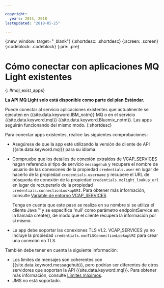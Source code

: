 ```yaml
---

copyright:
  years: 2015, 2018
lastupdated: "2018-05-25"

---
```


{:new_window: target="_blank"}
{:shortdesc: .shortdesc}
{:screen: .screen}
{:codeblock: .codeblock}
{:pre: .pre}

# Cómo conectar con aplicaciones MQ Light existentes
{: #mql_exist_apps}

**La API MQ Light solo está disponible como parte del plan Estándar.**
<br/>

Puede conectar al servicio aplicaciones existentes que actualmente se ejecuten en {{site.data.keyword.IBM_notm}} MQ o en el servicio {{site.data.keyword.mql}} {{site.data.keyword.Bluemix_notm}}. Las apps seguirán funcionando del mismo modo.
{:shortdesc}

Para conectar apps existentes, realice las siguientes comprobaciones:

* Asegúrese de que la app esté utilizando la versión de cliente de API {{site.data.keyword.mql}} para su idioma.
* Compruebe que los detalles de conexión extraídos de VCAP_SERVICES hagan referencia al tipo de servicio <code>messagehub</code> y recupere el nombre de usuario de las conexiones de la propiedad <code>credentials.user</code> en lugar de hacerlo de la propiedad <code>credentials.username</code> y recupere el URL de búsqueda de conexión de la propiedad <code>credentials.mqlight_lookup_url</code> en lugar de recuperarlo de la propiedad <code>credentials.connectionLookupURI</code>. Para obtener más información, consulte [Variable de entorno VCAP_SERVICES](/docs/services/EventStreams/eventstreams127.html).

	Tenga en cuenta que este paso se realiza en su nombre si se utiliza el cliente Java &trade; y se especifica 'null' como parámetro endpointService en la llamada create(), de modo que el cliente recupera la información por sí mismo.
	
* La app debe soportar las conexiones TLS v1.2. VCAP_SERVICES ya no incluye la propiedad <code>credentials.nonTLSConnectionLookupURI</code> para crear una conexión no TLS.

También debe tener en cuenta la siguiente información:

* Los límites de mensajes son coherentes con {{site.data.keyword.messagehub}}, pero podrían ser diferentes de otros servidores que soportan la API {{site.data.keyword.mql}}. Para obtener más información, consulte [Límites máximos](/docs/services/EventStreams/eventstreams083.html).
* JMS no está soportado.
